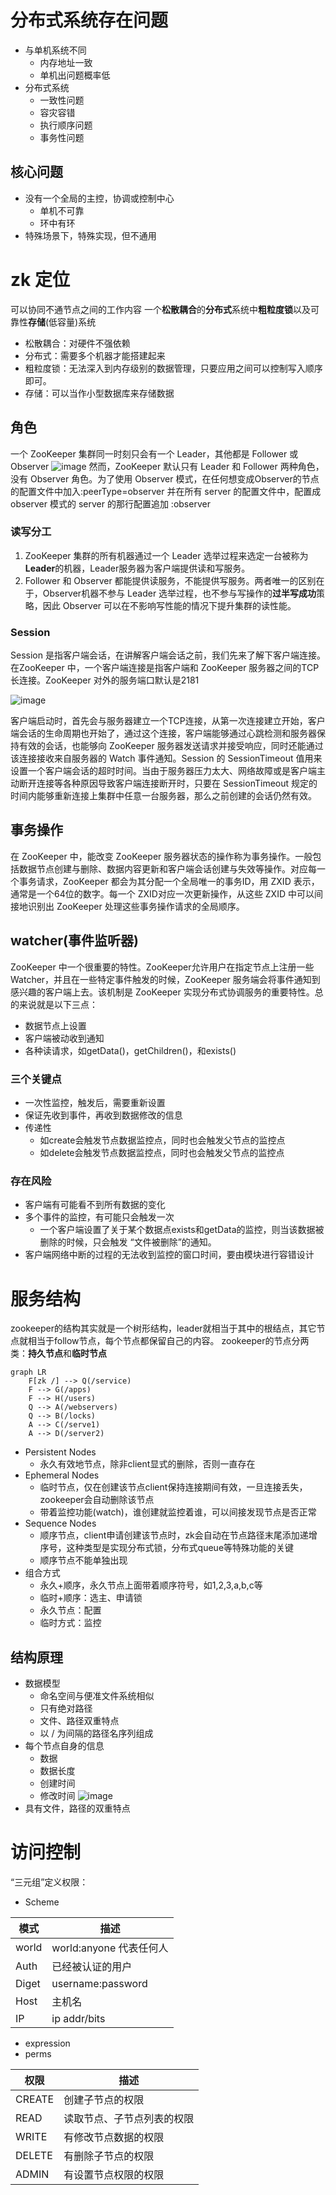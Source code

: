 # 分布式系统存在问题
- 与单机系统不同 
    - 内存地址一致 
    - 单机出问题概率低 
- 分布式系统 
    - 一致性问题 
    - 容灾容错 
    - 执行顺序问题 
    - 事务性问题

## 核心问题
- 没有一个全局的主控，协调或控制中心 
    - 单机不可靠 
    - 环中有环 
- 特殊场景下，特殊实现，但不通用

# zk 定位
可以协同不通节点之间的工作内容
一个**松散耦合**的**分布式**系统中**粗粒度锁**以及可靠性**存储**(低容量)系统
- 松散耦合：对硬件不强依赖
- 分布式：需要多个机器才能搭建起来
- 粗粒度锁：无法深入到内存级别的数据管理，只要应用之间可以控制写入顺序即可。
- 存储：可以当作小型数据库来存储数据

## 角色
一个 ZooKeeper 集群同一时刻只会有一个 Leader，其他都是 Follower 或 Observer
![image](https://github.com/Yerikshu/BigdataNote/tree/master/%E7%BB%84%E4%BB%B6/zookeeper/image/1.png)
然而，ZooKeeper 默认只有 Leader 和 Follower 两种角色，没有 Observer 角色。为了使用 Observer 模式，在任何想变成Observer的节点的配置文件中加入:peerType=observer 并在所有 server 的配置文件中，配置成 observer 模式的 server 的那行配置追加 :observer

### 读写分工
1. ZooKeeper 集群的所有机器通过一个 Leader 选举过程来选定一台被称为**Leader**的机器，Leader服务器为客户端提供读和写服务。
2. Follower 和 Observer 都能提供读服务，不能提供写服务。两者唯一的区别在于，Observer机器不参与 Leader 选举过程，也不参与写操作的**过半写成功**策略，因此 Observer 可以在不影响写性能的情况下提升集群的读性能。

### Session
Session 是指客户端会话，在讲解客户端会话之前，我们先来了解下客户端连接。在ZooKeeper 中，一个客户端连接是指客户端和 ZooKeeper 服务器之间的TCP长连接。ZooKeeper 对外的服务端口默认是2181

![image](https://github.com/Yerikshu/BigdataNote/tree/master/%E7%BB%84%E4%BB%B6/zookeeper/image/2.png)

客户端启动时，首先会与服务器建立一个TCP连接，从第一次连接建立开始，客户端会话的生命周期也开始了，通过这个连接，客户端能够通过心跳检测和服务器保持有效的会话，也能够向 ZooKeeper 服务器发送请求并接受响应，同时还能通过该连接接收来自服务器的 Watch 事件通知。Session 的 SessionTimeout 值用来设置一个客户端会话的超时时间。当由于服务器压力太大、网络故障或是客户端主动断开连接等各种原因导致客户端连接断开时，只要在 SessionTimeout 规定的时间内能够重新连接上集群中任意一台服务器，那么之前创建的会话仍然有效。

## 事务操作
在 ZooKeeper 中，能改变 ZooKeeper 服务器状态的操作称为事务操作。一般包括数据节点创建与删除、数据内容更新和客户端会话创建与失效等操作。对应每一个事务请求，ZooKeeper 都会为其分配一个全局唯一的事务ID，用 ZXID 表示，通常是一个64位的数字。每一个 ZXID对应一次更新操作，从这些 ZXID 中可以间接地识别出 ZooKeeper 处理这些事务操作请求的全局顺序。

## watcher(事件监听器)
ZooKeeper 中一个很重要的特性。ZooKeeper允许用户在指定节点上注册一些 Watcher，并且在一些特定事件触发的时候，ZooKeeper 服务端会将事件通知到感兴趣的客户端上去。该机制是 ZooKeeper 实现分布式协调服务的重要特性。总的来说就是以下三点：
- 数据节点上设置 
- 客户端被动收到通知 
- 各种读请求，如getData()，getChildren()，和exists()

### 三个关键点 
- 一次性监控，触发后，需要重新设置 
- 保证先收到事件，再收到数据修改的信息 
- 传递性 
    - 如create会触发节点数据监控点，同时也会触发父节点的监控点 
    - 如delete会触发节点数据监控点，同时也会触发父节点的监控点

### 存在风险
- 客户端有可能看不到所有数据的变化 
- 多个事件的监控，有可能只会触发一次 
    - 一个客户端设置了关于某个数据点exists和getData的监控，则当该数据被删除的时候，只会触发 “文件被删除”的通知。 
- 客户端网络中断的过程的无法收到监控的窗口时间，要由模块进行容错设计

# 服务结构
zookeeper的结构其实就是一个树形结构，leader就相当于其中的根结点，其它节点就相当于follow节点，每个节点都保留自己的内容。
zookeeper的节点分两类：**持久节点**和**临时节点**
```
graph LR
    F[zk /] --> Q(/service)
    F --> G(/apps)
    F --> H(/users)
    Q --> A(/webservers)
    Q --> B(/locks)
    A --> C(/serve1)
    A --> D(/server2)
```

- Persistent Nodes 
    - 永久有效地节点，除非client显式的删除，否则一直存在 
- Ephemeral Nodes 
    - 临时节点，仅在创建该节点client保持连接期间有效，一旦连接丢失，zookeeper会自动删除该节点 
    - 带着监控功能(watch)，谁创建就监控着谁，可以间接发现节点是否正常
- Sequence Nodes
    - 顺序节点，client申请创建该节点时，zk会自动在节点路径末尾添加递增序号，这种类型是实现分布式锁，分布式queue等特殊功能的关键
    - 顺序节点不能单独出现
- 组合方式
    - 永久+顺序，永久节点上面带着顺序符号，如1,2,3,a,b,c等
    - 临时+顺序：选主、申请锁
    - 永久节点：配置
    - 临时方式：监控

## 结构原理
- 数据模型
    - 命名空间与便准文件系统相似
    - 只有绝对路径
    - 文件、路径双重特点
    - 以 / 为间隔的路径名序列组成 
- 每个节点自身的信息 
    - 数据 
    - 数据长度 
    - 创建时间 
    - 修改时间
![image](https://github.com/Yerikshu/BigdataNote/tree/master/%E7%BB%84%E4%BB%B6/zookeeper/image/3.png)
- 具有文件，路径的双重特点

# 访问控制
“三元组”定义权限：
- Scheme

模式 | 描述
---|---
world | world:anyone 代表任何人
Auth | 已经被认证的用户
Diget | username:password
Host | 主机名
IP | ip addr/bits

- expression
- perms

权限 | 描述
---|---
CREATE | 创建子节点的权限
READ | 读取节点、子节点列表的权限
WRITE | 有修改节点数据的权限
DELETE | 有删除子节点的权限
ADMIN | 有设置节点权限的权限
